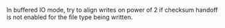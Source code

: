 In buffered IO mode, try to align writes on power of 2 if checksum handoff is not enabled for the file type being written.
